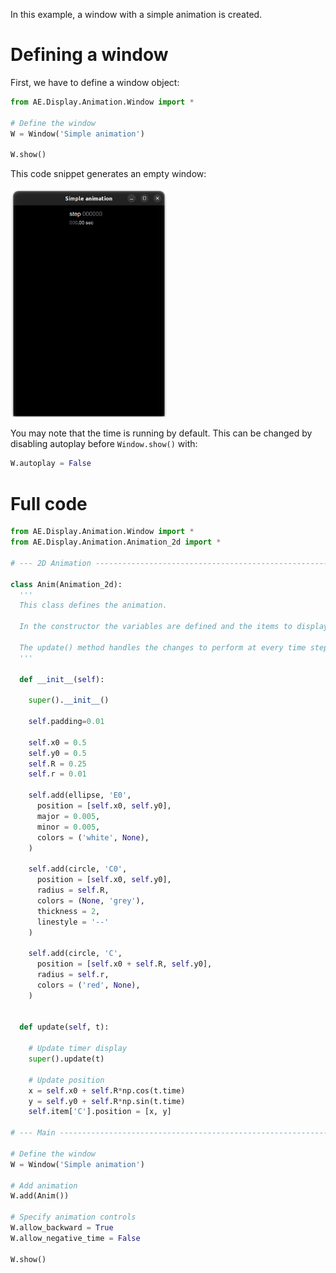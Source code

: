 In this example, a window with a simple animation is created.

# Defining a window

First, we have to define a window object:

```python
from AE.Display.Animation.Window import *

# Define the window
W = Window('Simple animation')

W.show()
```

This code snippet generates an empty window:

<img src='../../../Files/Images/Window.png' width='250'>

You may note that the time is running by default. This can be changed by disabling autoplay before `Window.show()` with:

```python
W.autoplay = False
```


# Full code

```python
from AE.Display.Animation.Window import *
from AE.Display.Animation.Animation_2d import *

# --- 2D Animation ---------------------------------------------------------

class Anim(Animation_2d):
  '''
  This class defines the animation.

  In the constructor the variables are defined and the items to display are created.

  The update() method handles the changes to perform at every time step.
  '''

  def __init__(self):

    super().__init__()

    self.padding=0.01

    self.x0 = 0.5
    self.y0 = 0.5
    self.R = 0.25
    self.r = 0.01

    self.add(ellipse, 'E0',
      position = [self.x0, self.y0],
      major = 0.005,
      minor = 0.005,
      colors = ('white', None),
    )

    self.add(circle, 'C0',
      position = [self.x0, self.y0],
      radius = self.R,
      colors = (None, 'grey'),
      thickness = 2,
      linestyle = '--'
    )

    self.add(circle, 'C',
      position = [self.x0 + self.R, self.y0],
      radius = self.r,
      colors = ('red', None),
    )


  def update(self, t):
    
    # Update timer display
    super().update(t)

    # Update position
    x = self.x0 + self.R*np.cos(t.time)
    y = self.y0 + self.R*np.sin(t.time)
    self.item['C'].position = [x, y]

# --- Main -----------------------------------------------------------------

# Define the window
W = Window('Simple animation')

# Add animation 
W.add(Anim())

# Specify animation controls
W.allow_backward = True
W.allow_negative_time = False

W.show()
```